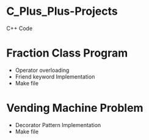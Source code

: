 # C_Plus_Plus-Projects
C++ Code

# Fraction Class Program 
* Operator overloading
* Friend keyword Implementation
* Make file

# Vending Machine Problem
* Decorator Pattern Implementation
* Make file
